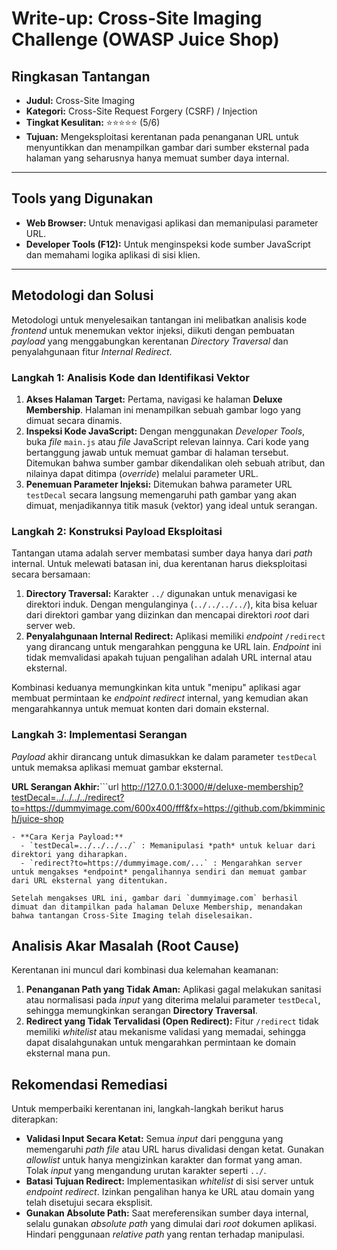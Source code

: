 # Write-up: Cross-Site Imaging Challenge (OWASP Juice Shop)

## Ringkasan Tantangan

- **Judul:** Cross-Site Imaging
- **Kategori:** Cross-Site Request Forgery (CSRF) / Injection
- **Tingkat Kesulitan:** ⭐⭐⭐⭐⭐ (5/6)
- **Tujuan:** Mengeksploitasi kerentanan pada penanganan URL untuk menyuntikkan dan menampilkan gambar dari sumber eksternal pada halaman yang seharusnya hanya memuat sumber daya internal.

---

## Tools yang Digunakan

- **Web Browser:** Untuk menavigasi aplikasi dan memanipulasi parameter URL.
- **Developer Tools (F12):** Untuk menginspeksi kode sumber JavaScript dan memahami logika aplikasi di sisi klien.

---

## Metodologi dan Solusi

Metodologi untuk menyelesaikan tantangan ini melibatkan analisis kode *frontend* untuk menemukan vektor injeksi, diikuti dengan pembuatan *payload* yang menggabungkan kerentanan *Directory Traversal* dan penyalahgunaan fitur *Internal Redirect*.

### Langkah 1: Analisis Kode dan Identifikasi Vektor

1.  **Akses Halaman Target:** Pertama, navigasi ke halaman **Deluxe Membership**. Halaman ini menampilkan sebuah gambar logo yang dimuat secara dinamis.
2.  **Inspeksi Kode JavaScript:** Dengan menggunakan *Developer Tools*, buka *file* `main.js` atau *file* JavaScript relevan lainnya. Cari kode yang bertanggung jawab untuk memuat gambar di halaman tersebut. Ditemukan bahwa sumber gambar dikendalikan oleh sebuah atribut, dan nilainya dapat ditimpa (*override*) melalui parameter URL.
3.  **Penemuan Parameter Injeksi:** Ditemukan bahwa parameter URL `testDecal` secara langsung memengaruhi path gambar yang akan dimuat, menjadikannya titik masuk (vektor) yang ideal untuk serangan.

### Langkah 2: Konstruksi Payload Eksploitasi

Tantangan utama adalah server membatasi sumber daya hanya dari *path* internal. Untuk melewati batasan ini, dua kerentanan harus dieksploitasi secara bersamaan:

1.  **Directory Traversal:** Karakter `../` digunakan untuk menavigasi ke direktori induk. Dengan mengulanginya (`../../../../`), kita bisa keluar dari direktori gambar yang diizinkan dan mencapai direktori *root* dari server web.
2.  **Penyalahgunaan Internal Redirect:** Aplikasi memiliki *endpoint* `/redirect` yang dirancang untuk mengarahkan pengguna ke URL lain. *Endpoint* ini tidak memvalidasi apakah tujuan pengalihan adalah URL internal atau eksternal.

Kombinasi keduanya memungkinkan kita untuk "menipu" aplikasi agar membuat permintaan ke *endpoint redirect* internal, yang kemudian akan mengarahkannya untuk memuat konten dari domain eksternal.

### Langkah 3: Implementasi Serangan

*Payload* akhir dirancang untuk dimasukkan ke dalam parameter `testDecal` untuk memaksa aplikasi memuat gambar eksternal.

**URL Serangan Akhir:**```url
http://127.0.0.1:3000/#/deluxe-membership?testDecal=../../../../redirect?to=https://dummyimage.com/600x400/fff&fx=https://github.com/bkimminich/juice-shop

```
- **Cara Kerja Payload:**
  - `testDecal=../../../../` : Memanipulasi *path* untuk keluar dari direktori yang diharapkan.
  - `redirect?to=https://dummyimage.com/...` : Mengarahkan server untuk mengakses *endpoint* pengalihannya sendiri dan memuat gambar dari URL eksternal yang ditentukan.

Setelah mengakses URL ini, gambar dari `dummyimage.com` berhasil dimuat dan ditampilkan pada halaman Deluxe Membership, menandakan bahwa tantangan Cross-Site Imaging telah diselesaikan.
```

## Analisis Akar Masalah (Root Cause)

Kerentanan ini muncul dari kombinasi dua kelemahan keamanan:

1.  **Penanganan Path yang Tidak Aman:** Aplikasi gagal melakukan sanitasi atau normalisasi pada *input* yang diterima melalui parameter `testDecal`, sehingga memungkinkan serangan **Directory Traversal**.
2.  **Redirect yang Tidak Tervalidasi (Open Redirect):** Fitur `/redirect` tidak memiliki *whitelist* atau mekanisme validasi yang memadai, sehingga dapat disalahgunakan untuk mengarahkan permintaan ke domain eksternal mana pun.



## Rekomendasi Remediasi

Untuk memperbaiki kerentanan ini, langkah-langkah berikut harus diterapkan:

- **Validasi Input Secara Ketat:** Semua *input* dari pengguna yang memengaruhi *path file* atau URL harus divalidasi dengan ketat. Gunakan *allowlist* untuk hanya mengizinkan karakter dan format yang aman. Tolak *input* yang mengandung urutan karakter seperti `../`.
- **Batasi Tujuan Redirect:** Implementasikan *whitelist* di sisi server untuk *endpoint redirect*. Izinkan pengalihan hanya ke URL atau domain yang telah disetujui secara eksplisit.
- **Gunakan Absolute Path:** Saat mereferensikan sumber daya internal, selalu gunakan *absolute path* yang dimulai dari *root* dokumen aplikasi. Hindari penggunaan *relative path* yang rentan terhadap manipulasi.


